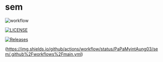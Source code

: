 # sem
![workflow](https://github.com/PaPaMyintAung03/sem/actions/workflows/master.yml/badge.svg)

[![LICENSE](https://img.shields.io/github/license/PaPaMyintAung03/sem.svg?style=flat-square)](https://github.com/PaPaMyintAung03/sem/blob/master/LICENSE)

[![Releases](https://img.shields.io/github/release/PaPaMyintAung03/sem/all.svg?style=flat-square)](https://github.com/PaPaMyintAung03/sem/releases)

(https://img.shields.io/github/actions/workflow/status/PaPaMyintAung03/sem/.github%2Fworkflows%2Fmain.yml)
